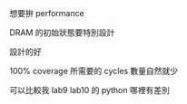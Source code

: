 想要拚 performance

DRAM 的初始狀態要特別設計

設計的好 

100% coverage 所需要的 cycles 數量自然就少

可以比較我 lab9 lab10 的 python 哪裡有差別
